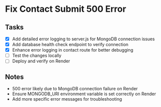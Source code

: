 # Fix Contact Submit 500 Error

## Tasks
- [x] Add detailed error logging to server.js for MongoDB connection issues
- [x] Add database health check endpoint to verify connection
- [x] Enhance error logging in contact route for better debugging
- [ ] Test the changes locally
- [ ] Deploy and verify on Render

## Notes
- 500 error likely due to MongoDB connection failure on Render
- Ensure MONGODB_URI environment variable is set correctly on Render
- Add more specific error messages for troubleshooting
